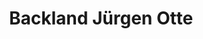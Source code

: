 ---
title: "Backland Jürgen Otte"
url: /dresden/backland-juergen-otte-goerlitzer-strasse/
shop: Bäckerei
---